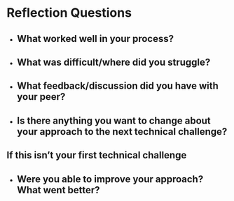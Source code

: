 # Reflection Questions

- What worked well in your process?
  -
- What was difficult/where did you struggle?
  -
- What feedback/discussion did you have with your peer?
  -
- Is there anything you want to change about your approach to the next technical challenge?
  -

## If this isn’t your first technical challenge

- Were you able to improve your approach? What went better?
  -